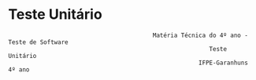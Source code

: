 # Teste Unitário
                                             Matéria Técnica do 4º ano - Teste de Software 
                                                             Teste Unitário 
                                                          IFPE-Garanhuns 4º ano

